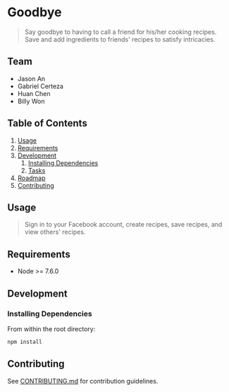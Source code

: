 # Goodbye

> Say goodbye to having to call a friend for his/her cooking recipes.
> Save and add ingredients to friends' recipes to satisfy intricacies.

## Team

  - Jason An
  - Gabriel Certeza
  - Huan Chen
  - Billy Won

## Table of Contents

1. [Usage](#Usage)
1. [Requirements](#requirements)
1. [Development](#development)
    1. [Installing Dependencies](#installing-dependencies)
    1. [Tasks](#tasks)
1. [Roadmap](#roadmap)
1. [Contributing](#contributing)

## Usage

> Sign in to your Facebook account, create recipes, save recipes, and view others'
> recipes.

## Requirements

- Node >= 7.6.0

## Development

### Installing Dependencies

From within the root directory:

```sh
npm install
```

## Contributing

See [CONTRIBUTING.md](CONTRIBUTING.md) for contribution guidelines.
